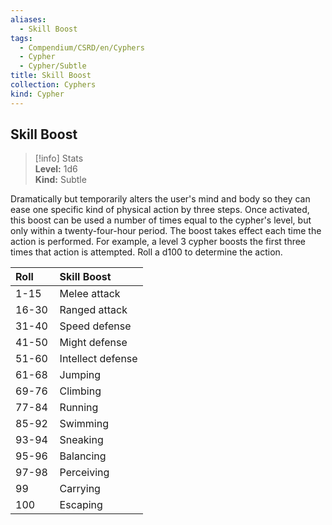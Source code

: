 ```yaml
---
aliases:
  - Skill Boost
tags:
  - Compendium/CSRD/en/Cyphers
  - Cypher
  - Cypher/Subtle
title: Skill Boost
collection: Cyphers
kind: Cypher
---
```

## Skill Boost  
>[!info] Stats  
> **Level:** 1d6  
> **Kind:** Subtle
  
Dramatically but temporarily alters the user's mind and body so they can ease one specific kind of physical action by three steps. Once activated, this boost can be used a number of times equal to the cypher's level, but only within a twenty-four-hour period. The boost takes effect each time the action is performed. For example, a level 3 cypher boosts the first three times that action is attempted. Roll a d100 to determine the action.  

|  Roll &nbsp; &nbsp; &nbsp; | Skill Boost  |  
| ------------- | :----------- |  
| 1-15 | Melee attack |  
| 16-30 | Ranged attack |  
| 31-40 | Speed defense |  
| 41-50 | Might defense |  
| 51-60 | Intellect defense |  
| 61-68 | Jumping |  
| 69-76 | Climbing |  
| 77-84 | Running |  
| 85-92 | Swimming |  
| 93-94 | Sneaking |  
| 95-96 | Balancing |  
| 97-98 | Perceiving |  
| 99 | Carrying |  
| 100 | Escaping |